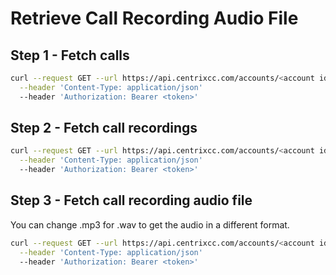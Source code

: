 # Retrieve Call Recording Audio File

## Step 1 - Fetch calls

```bash
curl --request GET --url https://api.centrixcc.com/accounts/<account id>/calls \
  --header 'Content-Type: application/json'
  --header 'Authorization: Bearer <token>'
```

## Step 2 - Fetch call recordings

```bash
curl --request GET --url https://api.centrixcc.com/accounts/<account id>/calls/recordings \
  --header 'Content-Type: application/json'
  --header 'Authorization: Bearer <token>'
```

## Step 3 - Fetch call recording audio file

You can change .mp3 for .wav to get the audio in a different format.

```bash
curl --request GET --url https://api.centrixcc.com/accounts/<account id>/recordings<recording id>.mp3 -o \
  --header 'Content-Type: application/json'
  --header 'Authorization: Bearer <token>'
```